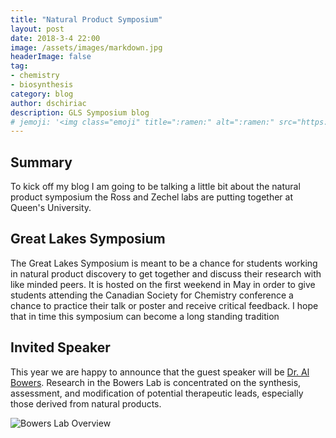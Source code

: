 ```yaml
---
title: "Natural Product Symposium"
layout: post
date: 2018-3-4 22:00
image: /assets/images/markdown.jpg
headerImage: false
tag:
- chemistry
- biosynthesis
category: blog
author: dschiriac
description: GLS Symposium blog
# jemoji: '<img class="emoji" title=":ramen:" alt=":ramen:" src="https://assets.github.com/images/icons/emoji/unicode/1f35c.png" height="20" width="20" align="absmiddle">'
---
```


## Summary

<p>To kick off my blog I am going to be talking a little bit about the natural product symposium the Ross
and Zechel labs are putting together at Queen's University.</p>

## Great Lakes Symposium

<p>The Great Lakes Symposium is meant to be a chance for students working in natural product discovery
to get together and discuss their research with like minded peers. It is hosted on the first weekend in May
in order to give students attending the Canadian Society for Chemistry conference a chance to practice their
talk or poster and receive critical feedback. I hope that in time this symposium can become a long standing tradition</p>

## Invited Speaker

<p>This year we are happy to announce that the guest speaker will be <a href="http://bowerslab.web.unc.edu/">Dr. Al Bowers</a>. Research in the Bowers Lab is concentrated on the synthesis, assessment, and modification of potential therapeutic leads, especially those derived from natural products.</p>

<img src="http://bowerslab.web.unc.edu/files/2015/08/synBIO-e1438517886339.png" alt="Bowers Lab Overview">
